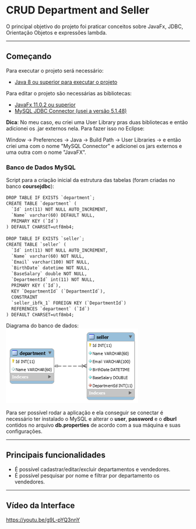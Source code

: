 # CRUD Department and Seller

O principal objetivo do projeto foi praticar conceitos sobre JavaFx, JDBC, Orientação Objetos e expressões lambda.

- - - - 

## Começando ##
Para executar o projeto será necessário:
* [Java 8 ou superior para executar o projeto](https://www.oracle.com/java/technologies/javase-downloads.html)

  
Para editar o projeto são necessárias as bibliotecas:
* [JavaFx 11.0.2 ou superior](https://gluonhq.com/products/javafx/)
* [MySQL JDBC Connector (usei a versão 5.1.48)](https://dev.mysql.com/downloads/connector/j/)

**Dica**: No meu caso, eu criei uma User Library pras duas bibliotecas e então adicionei os .jar externos nela. Para fazer isso no Eclipse:

Window -> Preferences -> Java -> Build Path -> User Libraries -> e então criei uma com o nome "MySQL Connector" e adicionei os jars externos e uma outra com o nome "JavaFX".

### Banco de Dados MySQL ###
Script para a criação inicial da estrutura das tabelas (foram criadas no banco **coursejdbc**):

```
DROP TABLE IF EXISTS `department`;
CREATE TABLE `department` (
  `Id` int(11) NOT NULL AUTO_INCREMENT,
  `Name` varchar(60) DEFAULT NULL,
  PRIMARY KEY (`Id`)
) DEFAULT CHARSET=utf8mb4;

DROP TABLE IF EXISTS `seller`;
CREATE TABLE `seller` (
  `Id` int(11) NOT NULL AUTO_INCREMENT,
  `Name` varchar(60) NOT NULL,
  `Email` varchar(100) NOT NULL,
  `BirthDate` datetime NOT NULL,
  `BaseSalary` double NOT NULL,
  `DepartmentId` int(11) NOT NULL,
  PRIMARY KEY (`Id`),
  KEY `DepartmentId` (`DepartmentId`),
  CONSTRAINT
  `seller_ibfk_1` FOREIGN KEY (`DepartmentId`)
  REFERENCES `department` (`Id`)
) DEFAULT CHARSET=utf8mb4;
```
Diagrama do banco de dados:
 ![Diagrama banco de dados](img-previews/DBmodel.png)

Para ser possível rodar a aplicação e ela conseguir se conectar é necessário ter instalado o MySQL e alterar o **user**, **password** e o **dburl** contidos no arquivo **db.properties** de acordo com a sua máquina e suas configurações.


- - - - 

## Principais funcionalidades ##

* É possível cadastrar/editar/excluir departamentos e vendedores.
* É possível pesquisar por nome e filtrar por departamento os vendedores.

- - - -
 
 ## Vídeo da Interface ##
 
 https://youtu.be/g9L-pYQ3nnY
